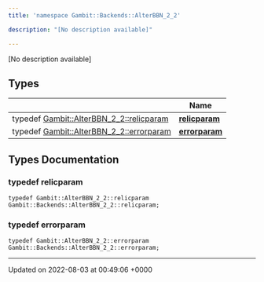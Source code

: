 ```yaml
---
title: 'namespace Gambit::Backends::AlterBBN_2_2'

description: "[No description available]"

---
```







[No description available]

## Types

|                | Name           |
| -------------- | -------------- |
| typedef [Gambit::AlterBBN_2_2::relicparam](/documentation/code/main/classes/structgambit_1_1alterbbn__2__2_1_1relicparam/) | **[relicparam](/documentation/code/main/namespaces/namespacegambit_1_1backends_1_1alterbbn__2__2/#typedef-relicparam)**  |
| typedef [Gambit::AlterBBN_2_2::errorparam](/documentation/code/main/classes/structgambit_1_1alterbbn__2__2_1_1errorparam/) | **[errorparam](/documentation/code/main/namespaces/namespacegambit_1_1backends_1_1alterbbn__2__2/#typedef-errorparam)**  |

## Types Documentation

### typedef relicparam

```
typedef Gambit::AlterBBN_2_2::relicparam Gambit::Backends::AlterBBN_2_2::relicparam;
```


### typedef errorparam

```
typedef Gambit::AlterBBN_2_2::errorparam Gambit::Backends::AlterBBN_2_2::errorparam;
```







-------------------------------

Updated on 2022-08-03 at 00:49:06 +0000